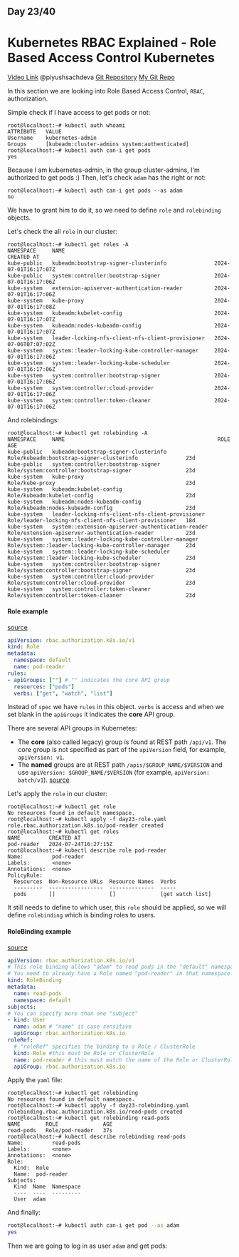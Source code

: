 ## Day 23/40
# Kubernetes RBAC Explained - Role Based Access Control Kubernetes
[Video Link](https://www.youtube.com/watch?v=uGcDt7iNFkE)
@piyushsachdeva 
[Git Repository](https://github.com/piyushsachdeva/CKA-2024/)
[My Git Repo](https://github.com/sina14/40daysofkubernetes)


In this section we are looking into Role Based Access Control, `RBAC`, authorization.

Simple check if I have access to get pods or not:
```console
root@localhost:~# kubectl auth whoami
ATTRIBUTE   VALUE
Username    kubernetes-admin
Groups      [kubeadm:cluster-admins system:authenticated]
root@localhost:~# kubectl auth can-i get pods
yes
```
Because I am kubernetes-admin, in the group cluster-admins, I'm authorized to get pods :)
Then, let's check `adam` has the right or not:
```console
root@localhost:~# kubectl auth can-i get pods --as adam
no
```
We have to grant him to do it, so we need to define `role` and `rolebinding` objects.

Let's check the all `role` in our cluster:
```console
root@localhost:~# kubectl get roles -A
NAMESPACE     NAME                                               CREATED AT
kube-public   kubeadm:bootstrap-signer-clusterinfo               2024-07-01T16:17:07Z
kube-public   system:controller:bootstrap-signer                 2024-07-01T16:17:06Z
kube-system   extension-apiserver-authentication-reader          2024-07-01T16:17:06Z
kube-system   kube-proxy                                         2024-07-01T16:17:08Z
kube-system   kubeadm:kubelet-config                             2024-07-01T16:17:07Z
kube-system   kubeadm:nodes-kubeadm-config                       2024-07-01T16:17:07Z
kube-system   leader-locking-nfs-client-nfs-client-provisioner   2024-07-06T07:07:02Z
kube-system   system::leader-locking-kube-controller-manager     2024-07-01T16:17:06Z
kube-system   system::leader-locking-kube-scheduler              2024-07-01T16:17:06Z
kube-system   system:controller:bootstrap-signer                 2024-07-01T16:17:06Z
kube-system   system:controller:cloud-provider                   2024-07-01T16:17:06Z
kube-system   system:controller:token-cleaner                    2024-07-01T16:17:06Z

```
And rolebindings:
```console
root@localhost:~# kubectl get rolebinding -A
NAMESPACE     NAME                                                ROLE                                                    AGE
kube-public   kubeadm:bootstrap-signer-clusterinfo                Role/kubeadm:bootstrap-signer-clusterinfo               23d
kube-public   system:controller:bootstrap-signer                  Role/system:controller:bootstrap-signer                 23d
kube-system   kube-proxy                                          Role/kube-proxy                                         23d
kube-system   kubeadm:kubelet-config                              Role/kubeadm:kubelet-config                             23d
kube-system   kubeadm:nodes-kubeadm-config                        Role/kubeadm:nodes-kubeadm-config                       23d
kube-system   leader-locking-nfs-client-nfs-client-provisioner    Role/leader-locking-nfs-client-nfs-client-provisioner   18d
kube-system   system::extension-apiserver-authentication-reader   Role/extension-apiserver-authentication-reader          23d
kube-system   system::leader-locking-kube-controller-manager      Role/system::leader-locking-kube-controller-manager     23d
kube-system   system::leader-locking-kube-scheduler               Role/system::leader-locking-kube-scheduler              23d
kube-system   system:controller:bootstrap-signer                  Role/system:controller:bootstrap-signer                 23d
kube-system   system:controller:cloud-provider                    Role/system:controller:cloud-provider                   23d
kube-system   system:controller:token-cleaner                     Role/system:controller:token-cleaner                    23d
```

#### Role example

[source](https://kubernetes.io/docs/reference/access-authn-authz/rbac/#role-example)
```yaml
apiVersion: rbac.authorization.k8s.io/v1
kind: Role
metadata:
  namespace: default
  name: pod-reader
rules:
- apiGroups: [""] # "" indicates the core API group
  resources: ["pods"]
  verbs: ["get", "watch", "list"]
```
Instead of `spec` we have `rules` in this object. `verbs` is access and when we set blank in the `apiGroups` it indicates the **core** API group.

There are several API groups in Kubernetes:
- The **core** (also called legacy) group is found at REST path `/api/v1`. The core group is not specified as part of the `apiVersion` field, for example, `apiVersion: v1`.
- The **named** groups are at REST path `/apis/$GROUP_NAME/$VERSION` and use `apiVersion: $GROUP_NAME/$VERSION`
(for example, `apiVersion: batch/v1`).
[source](https://kubernetes.io/docs/reference/using-api/#api-groups)

Let's apply the `role` in our cluster:
```console
root@localhost:~# kubectl get role
No resources found in default namespace.
root@localhost:~# kubectl apply -f day23-role.yaml
role.rbac.authorization.k8s.io/pod-reader created
root@localhost:~# kubectl get roles
NAME         CREATED AT
pod-reader   2024-07-24T16:27:15Z
root@localhost:~# kubectl describe role pod-reader
Name:         pod-reader
Labels:       <none>
Annotations:  <none>
PolicyRule:
  Resources  Non-Resource URLs  Resource Names  Verbs
  ---------  -----------------  --------------  -----
  pods       []                 []              [get watch list]

```

It still needs to define to which user, this `role` should be applied, so we will define `rolebinding` which is binding roles to users.

#### RoleBinding example

[source](https://kubernetes.io/docs/reference/access-authn-authz/rbac/#rolebinding-example)
```yaml
apiVersion: rbac.authorization.k8s.io/v1
# This role binding allows "adam" to read pods in the "default" namespace.
# You need to already have a Role named "pod-reader" in that namespace.
kind: RoleBinding
metadata:
  name: read-pods
  namespace: default
subjects:
# You can specify more than one "subject"
- kind: User
  name: adam # "name" is case sensitive
  apiGroup: rbac.authorization.k8s.io
roleRef:
  # "roleRef" specifies the binding to a Role / ClusterRole
  kind: Role #this must be Role or ClusterRole
  name: pod-reader # this must match the name of the Role or ClusterRole you wish to bind to
  apiGroup: rbac.authorization.k8s.io
```
Apply the `yaml` file:
```console
root@localhost:~# kubectl get rolebinding
No resources found in default namespace.
root@localhost:~# kubectl apply -f day23-rolebinding.yaml
rolebinding.rbac.authorization.k8s.io/read-pods created
root@localhost:~# kubectl get rolebinding read-pods
NAME        ROLE              AGE
read-pods   Role/pod-reader   37s
root@localhost:~# kubectl describe rolebinding read-pods
Name:         read-pods
Labels:       <none>
Annotations:  <none>
Role:
  Kind:  Role
  Name:  pod-reader
Subjects:
  Kind  Name  Namespace
  ----  ----  ---------
  User  adam
```

And finally:
```sh
root@localhost:~# kubectl auth can-i get pod --as adam
yes
```

Then we are going to log in as user `adam` and get pods:





















